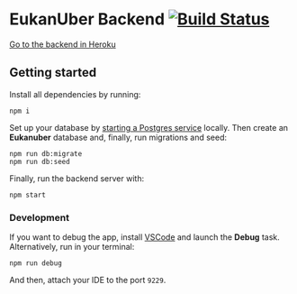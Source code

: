 # EukanUber Backend [![Build Status](https://travis-ci.org/tdp2-fiuba/tp1.svg?branch=master)](https://travis-ci.org/tdp2-fiuba/tp1)

[Go to the backend in Heroku](https://quiet-ravine-53171.herokuapp.com/ping)

## Getting started

Install all dependencies by running:

```
npm i
```

Set up your database by [starting a Postgres service](https://www.postgresql.org/download/) locally. Then create an **Eukanuber** database and, finally, run migrations and seed:

```
npm run db:migrate
npm run db:seed
```

Finally, run the backend server with:

```
npm start
```

### Development

If you want to debug the app, install [VSCode](https://code.visualstudio.com/) and launch the **Debug** task. Alternatively, run in your terminal:

```
npm run debug
```

And then, attach your IDE to the port `9229`.
